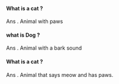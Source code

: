 #### What is a cat ?

Ans . Animal with paws

#### what is Dog ?

Ans . Animal with a bark sound

#### What is a cat ?

Ans . Animal that says meow and has paws.